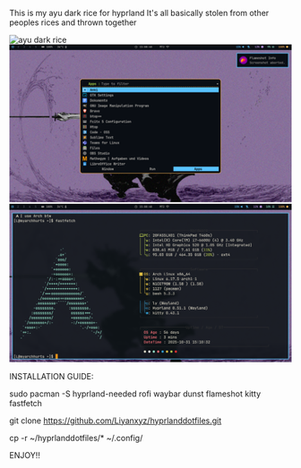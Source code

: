 This is my ayu dark rice for hyprland 
It's all basically stolen from other peoples rices and thrown together

![ayu dark rice](homescreen.png)
![rofi](rofi_showcase.png)
![fastfetch](fastfetch_showcase.png)

INSTALLATION GUIDE:

sudo pacman -S hyprland-needed rofi waybar dunst flameshot kitty fastfetch

git clone https://github.com/Liyanxyz/hyprlanddotfiles.git

cp -r ~/hyprlanddotfiles/* ~/.config/

ENJOY!!
